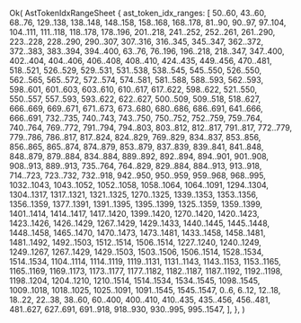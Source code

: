 Ok(
    AstTokenIdxRangeSheet {
        ast_token_idx_ranges: [
            50..60,
            43..60,
            68..76,
            129..138,
            138..148,
            148..158,
            158..168,
            168..178,
            81..90,
            90..97,
            97..104,
            104..111,
            111..118,
            118..178,
            178..196,
            201..218,
            241..252,
            252..261,
            261..290,
            223..228,
            228..290,
            290..307,
            307..316,
            316..345,
            345..347,
            362..372,
            372..383,
            383..394,
            394..400,
            63..76,
            76..196,
            196..218,
            218..347,
            347..400,
            402..404,
            404..406,
            406..408,
            408..410,
            424..435,
            449..456,
            470..481,
            518..521,
            526..529,
            529..531,
            531..538,
            538..545,
            545..550,
            526..550,
            562..565,
            565..572,
            572..574,
            574..581,
            581..588,
            588..593,
            562..593,
            598..601,
            601..603,
            603..610,
            610..617,
            617..622,
            598..622,
            521..550,
            550..557,
            557..593,
            593..622,
            622..627,
            500..509,
            509..518,
            518..627,
            666..669,
            669..671,
            671..673,
            673..680,
            680..686,
            686..691,
            641..666,
            666..691,
            732..735,
            740..743,
            743..750,
            750..752,
            752..759,
            759..764,
            740..764,
            769..772,
            791..794,
            794..803,
            803..812,
            812..817,
            791..817,
            772..779,
            779..786,
            786..817,
            817..824,
            824..829,
            769..829,
            834..837,
            853..856,
            856..865,
            865..874,
            874..879,
            853..879,
            837..839,
            839..841,
            841..848,
            848..879,
            879..884,
            834..884,
            889..892,
            892..894,
            894..901,
            901..908,
            908..913,
            889..913,
            735..764,
            764..829,
            829..884,
            884..913,
            913..918,
            714..723,
            723..732,
            732..918,
            942..950,
            950..959,
            959..968,
            968..995,
            1032..1043,
            1043..1052,
            1052..1058,
            1058..1064,
            1064..1091,
            1294..1304,
            1304..1317,
            1317..1321,
            1321..1325,
            1270..1325,
            1339..1353,
            1353..1356,
            1356..1359,
            1377..1391,
            1391..1395,
            1395..1399,
            1325..1359,
            1359..1399,
            1401..1414,
            1414..1417,
            1417..1420,
            1399..1420,
            1270..1420,
            1420..1423,
            1423..1426,
            1426..1429,
            1267..1429,
            1429..1433,
            1440..1445,
            1445..1448,
            1448..1458,
            1465..1470,
            1470..1473,
            1473..1481,
            1433..1458,
            1458..1481,
            1481..1492,
            1492..1503,
            1512..1514,
            1506..1514,
            1227..1240,
            1240..1249,
            1249..1267,
            1267..1429,
            1429..1503,
            1503..1506,
            1506..1514,
            1528..1534,
            1514..1534,
            1104..1114,
            1114..1119,
            1119..1131,
            1131..1143,
            1143..1153,
            1153..1165,
            1165..1169,
            1169..1173,
            1173..1177,
            1177..1182,
            1182..1187,
            1187..1192,
            1192..1198,
            1198..1204,
            1204..1210,
            1210..1514,
            1514..1534,
            1534..1545,
            1098..1545,
            1009..1018,
            1018..1025,
            1025..1091,
            1091..1545,
            1545..1547,
            0..6,
            6..12,
            12..18,
            18..22,
            22..38,
            38..60,
            60..400,
            400..410,
            410..435,
            435..456,
            456..481,
            481..627,
            627..691,
            691..918,
            918..930,
            930..995,
            995..1547,
        ],
    },
)